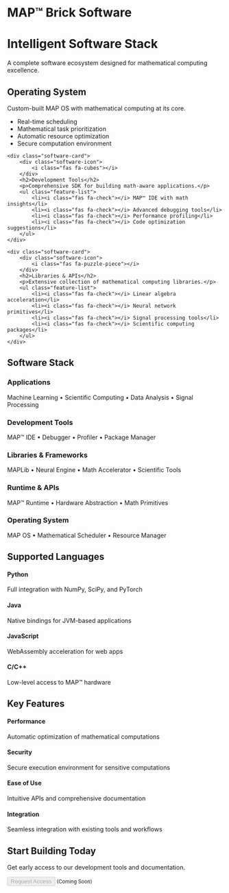 # MAP™ Brick Software

<div class="hero-section text-center mb-5">
    <h1 class="display-4 mb-4"><i class="fas fa-code"></i> Intelligent Software Stack</h1>
    <p class="lead">A complete software ecosystem designed for mathematical computing excellence.</p>
</div>

<div class="software-grid">
    <div class="software-card">
        <div class="software-icon">
            <i class="fas fa-layer-group"></i>
        </div>
        <h2>Operating System</h2>
        <p>Custom-built MAP OS with mathematical computing at its core.</p>
        <ul class="feature-list">
            <li><i class="fas fa-check"></i> Real-time scheduling</li>
            <li><i class="fas fa-check"></i> Mathematical task prioritization</li>
            <li><i class="fas fa-check"></i> Automatic resource optimization</li>
            <li><i class="fas fa-check"></i> Secure computation environment</li>
        </ul>
    </div>

    <div class="software-card">
        <div class="software-icon">
            <i class="fas fa-cubes"></i>
        </div>
        <h2>Development Tools</h2>
        <p>Comprehensive SDK for building math-aware applications.</p>
        <ul class="feature-list">
            <li><i class="fas fa-check"></i> MAP™ IDE with math insights</li>
            <li><i class="fas fa-check"></i> Advanced debugging tools</li>
            <li><i class="fas fa-check"></i> Performance profiling</li>
            <li><i class="fas fa-check"></i> Code optimization suggestions</li>
        </ul>
    </div>

    <div class="software-card">
        <div class="software-icon">
            <i class="fas fa-puzzle-piece"></i>
        </div>
        <h2>Libraries & APIs</h2>
        <p>Extensive collection of mathematical computing libraries.</p>
        <ul class="feature-list">
            <li><i class="fas fa-check"></i> Linear algebra acceleration</li>
            <li><i class="fas fa-check"></i> Neural network primitives</li>
            <li><i class="fas fa-check"></i> Signal processing tools</li>
            <li><i class="fas fa-check"></i> Scientific computing packages</li>
        </ul>
    </div>
</div>

<div class="stack-section mt-5">
    <h2 class="text-center mb-4">Software Stack</h2>
    <div class="stack-diagram">
        <div class="stack-layer">
            <h3>Applications</h3>
            <p>Machine Learning • Scientific Computing • Data Analysis • Signal Processing</p>
        </div>
        <div class="stack-layer">
            <h3>Development Tools</h3>
            <p>MAP™ IDE • Debugger • Profiler • Package Manager</p>
        </div>
        <div class="stack-layer">
            <h3>Libraries & Frameworks</h3>
            <p>MAPLib • Neural Engine • Math Accelerator • Scientific Tools</p>
        </div>
        <div class="stack-layer">
            <h3>Runtime & APIs</h3>
            <p>MAP™ Runtime • Hardware Abstraction • Math Primitives</p>
        </div>
        <div class="stack-layer">
            <h3>Operating System</h3>
            <p>MAP OS • Mathematical Scheduler • Resource Manager</p>
        </div>
    </div>
</div>

<div class="languages-section mt-5">
    <h2 class="text-center mb-4">Supported Languages</h2>
    <div class="languages-grid">
        <div class="language-card">
            <i class="fab fa-python"></i>
            <h4>Python</h4>
            <p>Full integration with NumPy, SciPy, and PyTorch</p>
        </div>
        <div class="language-card">
            <i class="fab fa-java"></i>
            <h4>Java</h4>
            <p>Native bindings for JVM-based applications</p>
        </div>
        <div class="language-card">
            <i class="fab fa-js"></i>
            <h4>JavaScript</h4>
            <p>WebAssembly acceleration for web apps</p>
        </div>
        <div class="language-card">
            <i class="fas fa-copyright"></i>
            <h4>C/C++</h4>
            <p>Low-level access to MAP™ hardware</p>
        </div>
    </div>
</div>

<div class="features-section mt-5">
    <h2 class="text-center mb-4">Key Features</h2>
    <div class="features-grid">
        <div class="feature-card">
            <i class="fas fa-tachometer-alt"></i>
            <h4>Performance</h4>
            <p>Automatic optimization of mathematical computations</p>
        </div>
        <div class="feature-card">
            <i class="fas fa-shield-alt"></i>
            <h4>Security</h4>
            <p>Secure execution environment for sensitive computations</p>
        </div>
        <div class="feature-card">
            <i class="fas fa-magic"></i>
            <h4>Ease of Use</h4>
            <p>Intuitive APIs and comprehensive documentation</p>
        </div>
        <div class="feature-card">
            <i class="fas fa-plug"></i>
            <h4>Integration</h4>
            <p>Seamless integration with existing tools and workflows</p>
        </div>
    </div>
</div>

<div class="cta-section text-center mt-5">
    <h2 class="mb-4">Start Building Today</h2>
    <p class="lead mb-4">Get early access to our development tools and documentation.</p>
    <button class="btn btn-primary btn-lg" disabled>Request Access</button>
    <small class="d-block mt-2 text-muted">(Coming Soon)</small>
</div>
